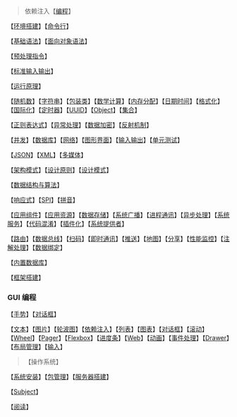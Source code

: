 >依赖注入【[编程](Programming/index)】

【[环境搭建](Programming/环境搭建)】【[命令行]()】

【[基础语法](Programming/基础语法)】【[面向对象语法](Programming/面向对象语法)】

【[预处理指令](Programming/预处理指令)】

【[标准输入输出](Programming/标准输入输出)】

【[运行原理](Programming/运行原理)】

【[随机数]()】【[字符串](Programming/字符串)】【[包装类](Programming/包装类)】【[数学计算](Programming/数学计算)】【[内存分配](Programming/内存分配)】【[日期时间](Programming/日期时间)】【[格式化]()】【[国际化](Programming/国际化)】【[定时器]()】【[UUID]()】【[Object]()】【[集合](Programming/集合)】

【[正则表达式](Programming/正则表达式)】【[异常处理](Programming/异常处理)】【[数据加密](Programming/数据加密)】【[反射机制](Programming/反射机制)】

【[并发](Programming/多线程)】【[数据库](Programming/数据库)】【[网络](Programming/网络)】【[图形界面](Programming/图形界面)】【[输入输出](Programming/输入输出)】【[单元测试](Programming/单元测试)】

【[JSON](Programming/JSON)】【[XML](Programming/XML)】【[多媒体](Programming/多媒体)】

【[架构模式](Programming/架构模式)】【[设计原则](设计原则)】【[设计模式](Programming/设计原则)】

【[数据结构与算法](Programming/数据结构与算法)】

【[响应式](Programming/响应式)】【[SPI](Programming/SPI)】【[拼音](Programming/拼音)】

【[应用组件](Programming/应用组件)】【[应用资源](Programming/应用资源)】【[数据存储](Programming/数据存储)】【[系统广播](Programming/系统广播)】【[进程通讯](Programming/进程通讯)】【[异步处理](Programming/异步处理)】【[系统服务](Programming/系统服务)】【[代码混淆](Programming/代码混淆)】【[插件化](Programming/插件化)】【[系统提供者](Programming/系统提供者)】

【[路由](Programming/路由)】【[数据总线](Programming/数据总线)】【[扫码](Programming/扫码)】【[即时通讯](Programming/即时通讯)】【[推送](Programming/推送)】【[地图](Programming/地图)】【[分享](Programming/分享)】【[性能监控](Programming/性能监控)】【[注解处理](Programming/注解处理)】【[数据绑定](Programming/数据绑定)】

【[内置数据库](Programming/内置数据库)】

【[框架搭建](Programming/框架搭建)】

### GUI 编程

【[手势](Programming/手势)】【[对话框](Programming/对话框)】

【[文本](Programming/文本)】【[图片](Programming/图片)】【[轮波图](Programming/轮波图)】【[依赖注入](Programming/依赖注入)】【[列表](Programming/列表)】【[图表](Programming/图表)】【[对话框](Programming/对话框)】【[滚动](Programming/滚动)】【[Wheel](Programming/Wheel)】【[Pager](Programming/Pager)】【[Flexbox](Programming/Flexbox)】【[进度条](Programming/进度条)】【[Web](Programming/Web)】【[动画](Programming/动画)】【[事件处理](Programming/事件处理)】【[Drawer](Programming/Drawer)】【[布局管理](Programming/布局管理)】【[输入](Programming/输入)】

>【操作系统】

【[系统安装](OS/系统安装)】【[包管理](OS/包管理)】【[服务器搭建](OS/服务器搭建)】

【[Subject](Subject/index)】

【[阅读](Read/index)】